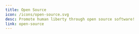```yaml
---
title: Open Source
icon: /icons/open-source.svg
desc: Promote human liberty through open source software!
link: open-source
---
```

